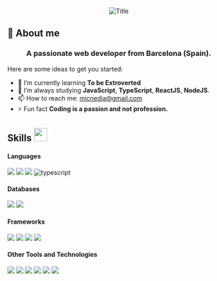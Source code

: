 
<div align="center">
  <img src="https://readme-typing-svg.herokuapp.com?font=Architects+Daughter&color=%483D8BBB&size=50&center=true&vCenter=true&height=60&width=600&lines=Heyyy!+I'm+Bitia+Sandoval+%3C3;Welcome+to+my+profile!" alt="Title"></img>
</div>

<h2 align="left">👋 About me</h2>
<h3 font-size="20" align="center">A passionate web developer from Barcelona (Spain).</h3>

<!--
**Bitia83/Bitia83** is a ✨ _special_ ✨ repository because its `README.md` (this file) appears on your GitHub profile.
-->
Here are some ideas to get you started:
 - 👯  I’m currently learning **To be Extroverted** 
 - 🌱  I’m always studying **JavaScript**, **TypeScript**, **ReactJS**, **NodeJS**.
- 📫 How to reach me: micnedja@gmail.com 
- ⚡ Fun fact **Coding is a passion and not profession.**

## Skills <img src="https://media.giphy.com/media/iY8CRBdQXODJSCERIr/giphy.gif" width="30px">&nbsp; 
<h4> Languages </h4>
<span> 
<img src="https://img.shields.io/badge/HTML5-E34F26?style=for-the-badge&logo=html5&logoColor=white">
<img src="https://img.shields.io/badge/css-1572B6.svg?style=for-the-badge&logo=css3&logoColor=white">
<img src="https://img.shields.io/badge/JavaScript-F7DF1E?style=for-the-badge&logo=javascript&logoColor=black">
 <img src="https://img.shields.io/badge/typescript-3178C6.svg?style=for-the-badge&logo=typescript&logoColor=white"
      alt="typescript"/>
</span>
<h4> Databases </h4>
<span> 
 <img src="https://img.shields.io/badge/MySQL-00000F?style=for-the-badge&logo=mysql&logoColor=white">
   <img src="https://img.shields.io/badge/MongoDB-4EA94B?style=for-the-badge&logo=mongodb&logoColor=white">
</span>
<h4> Frameworks </h4>
<span> 
 <img src="https://img.shields.io/badge/Express.js-000000?style=for-the-badge&logo=express&logoColor=white">
  <img src="https://img.shields.io/badge/Node.js-339933?style=for-the-badge&logo=nodedotjs&logoColor=white">
  <img src="https://img.shields.io/badge/React-20232A?style=for-the-badge&logo=react&logoColor=61DAFB">
  <img src="https://img.shields.io/badge/Bootstrap-563D7C?style=for-the-badge&logo=bootstrap&logoColor=white">
 </span>
 <h4> Other Tools and Technologies </h4>
 <span> 
  <img src="https://img.shields.io/badge/Git-F05032?style=for-the-badge&logo=git&logoColor=white">
   <img src="https://img.shields.io/badge/npm-CB3837?style=for-the-badge&logo=npm&logoColor=white">
    <img src="https://img.shields.io/badge/Postman-FF6C37?style=for-the-badge&logo=Postman&logoColor=white">
    <img src="https://img.shields.io/badge/json-5E5C5C?style=for-the-badge&logo=json&logoColor=white">
     <img src="https://img.shields.io/badge/React_Router-CA4245?style=for-the-badge&logo=react-router&logoColor=white">
      <img src="https://img.shields.io/badge/styled--components-DB7093?style=for-the-badge&logo=styled-components&logoColor=white">
 </span>
 
